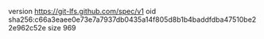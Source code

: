 version https://git-lfs.github.com/spec/v1
oid sha256:c66a3eaee0e73e7a7937db0435a14f805d8b1b4baddfdba47510be22e962c52e
size 969
